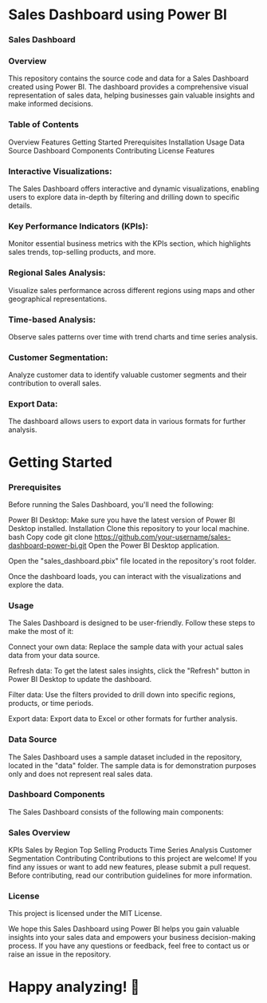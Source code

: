 
# Sales Dashboard using Power BI
### Sales Dashboard

### Overview
This repository contains the source code and data for a Sales Dashboard created using Power BI. The dashboard provides a comprehensive visual representation of sales data, helping businesses gain valuable insights and make informed decisions.

### Table of Contents
Overview
Features
Getting Started
Prerequisites
Installation
Usage
Data Source
Dashboard Components
Contributing
License
Features
### Interactive Visualizations: 
The Sales Dashboard offers interactive and dynamic visualizations, enabling users to explore data in-depth by filtering and drilling down to specific details.

### Key Performance Indicators (KPIs):
Monitor essential business metrics with the KPIs section, which highlights sales trends, top-selling products, and more.

### Regional Sales Analysis:
Visualize sales performance across different regions using maps and other geographical representations.

### Time-based Analysis:
Observe sales patterns over time with trend charts and time series analysis.

### Customer Segmentation:
Analyze customer data to identify valuable customer segments and their contribution to overall sales.

### Export Data:
The dashboard allows users to export data in various formats for further analysis.

# Getting Started
### Prerequisites
Before running the Sales Dashboard, you'll need the following:

Power BI Desktop: Make sure you have the latest version of Power BI Desktop installed.
Installation
Clone this repository to your local machine.
bash
Copy code
git clone https://github.com/your-username/sales-dashboard-power-bi.git
Open the Power BI Desktop application.

Open the "sales_dashboard.pbix" file located in the repository's root folder.

Once the dashboard loads, you can interact with the visualizations and explore the data.

### Usage
The Sales Dashboard is designed to be user-friendly. Follow these steps to make the most of it:

Connect your own data: Replace the sample data with your actual sales data from your data source.

Refresh data: To get the latest sales insights, click the "Refresh" button in Power BI Desktop to update the dashboard.

Filter data: Use the filters provided to drill down into specific regions, products, or time periods.

Export data: Export data to Excel or other formats for further analysis.

### Data Source
The Sales Dashboard uses a sample dataset included in the repository, located in the "data" folder. The sample data is for demonstration purposes only and does not represent real sales data.

### Dashboard Components
The Sales Dashboard consists of the following main components:

### Sales Overview
KPIs
Sales by Region
Top Selling Products
Time Series Analysis
Customer Segmentation
Contributing
Contributions to this project are welcome! If you find any issues or want to add new features, please submit a pull request. Before contributing, read our contribution guidelines for more information.

### License
This project is licensed under the MIT License.

We hope this Sales Dashboard using Power BI helps you gain valuable insights into your sales data and empowers your business decision-making process. If you have any questions or feedback, feel free to contact us or raise an issue in the repository.

# Happy analyzing! 🚀

